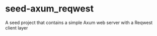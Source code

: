 # seed-axum_reqwest
A seed project that contains a simple Axum web server with a Reqwest client layer

